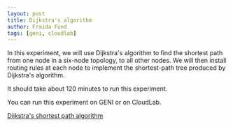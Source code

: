 ```yaml
---
layout: post
title: Dijkstra's algorithm
author: Fraida Fund
tags: [geni, cloudlab]
---
```


In this experiment, we will use Dijkstra's algorithm to find the shortest path from one node in a six-node topology, to all other nodes. We will then install routing rules at each node to implement the shortest-path tree produced by Dijkstra's algorithm.

It should take about 120 minutes to run this experiment.

You can run this experiment on GENI or on CloudLab.

[Dijkstra's shortest path algorithm](https://witestlab.poly.edu/blog/dijkstras-shortest-path-algorithm/)
